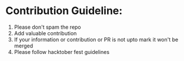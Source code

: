 # Contribution Guideline:
1. Please don't spam the repo
2. Add valuable contribution
3. If your information or contribution or PR is not upto mark it won't be merged
4. Please follow hacktober fest guidelines 
